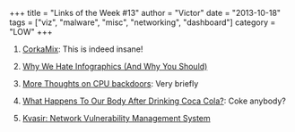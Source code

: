 +++
title = "Links of the Week #13"
author = "Victor"
date = "2013-10-18"
tags = ["viz", "malware", "misc", "networking", "dashboard"]
category = "LOW"
+++

1.  [CorkaMix][1]: This is indeed insane!
2.  [Why We Hate Infographics (And Why You Should)][2]
3.  <p itemprop="name">
      <a href="http://theinvisiblethings.blogspot.de/2009/06/more-thoughts-on-cpu-backdoors.html">More Thoughts on CPU backdoors</a>: Very briefly
    </p>

4.  [What Happens To Our Body After Drinking Coca Cola?][3]: Coke anybody?
5.  [Kvasir: Network Vulnerability Management System][4]

 [1]: http://code.google.com/p/corkami/wiki/mix?show=content
 [2]: http://insights.qunb.com/why-we-hate-infographics-and-why-you-should
 [3]: http://www.pakalertpress.com/2013/09/21/what-happens-to-our-body-after-drinking-coca-cola/
 [4]: http://blogs.cisco.com/security/introducing-kvasir/
